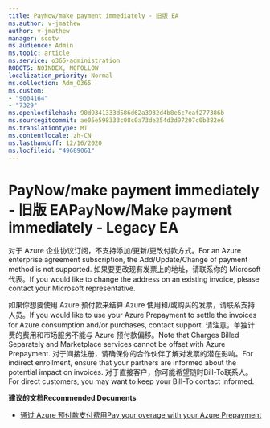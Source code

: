 ```yaml
---
title: PayNow/make payment immediately - 旧版 EA
ms.author: v-jmathew
author: v-jmathew
manager: scotv
ms.audience: Admin
ms.topic: article
ms.service: o365-administration
ROBOTS: NOINDEX, NOFOLLOW
localization_priority: Normal
ms.collection: Adm_O365
ms.custom:
- "9004164"
- "7329"
ms.openlocfilehash: 90d9341333d586d62a3932d4b8e6c7eaf277386b
ms.sourcegitcommit: ae05e598333c08c0a73de254d3d97207c0b382e6
ms.translationtype: MT
ms.contentlocale: zh-CN
ms.lasthandoff: 12/16/2020
ms.locfileid: "49689061"
---
```

# <a name="paynowmake-payment-immediately---legacy-ea"></a><span data-ttu-id="12656-102">PayNow/make payment immediately - 旧版 EA</span><span class="sxs-lookup"><span data-stu-id="12656-102">PayNow/Make payment immediately - Legacy EA</span></span>

<span data-ttu-id="12656-103">对于 Azure 企业协议订阅，不支持添加/更新/更改付款方式。</span><span class="sxs-lookup"><span data-stu-id="12656-103">For an Azure enterprise agreement subscription, the Add/Update/Change of payment method is not supported.</span></span> <span data-ttu-id="12656-104">如果要更改现有发票上的地址，请联系你的 Microsoft 代表。</span><span class="sxs-lookup"><span data-stu-id="12656-104">If you would like to change the address on an existing invoice, please contact your Microsoft representative.</span></span>

<span data-ttu-id="12656-105">如果你想要使用 Azure 预付款来结算 Azure 使用和/或购买的发票，请联系支持人员。</span><span class="sxs-lookup"><span data-stu-id="12656-105">If you would like to use your Azure Prepayment to settle the invoices for Azure consumption and/or purchases, contact support.</span></span> <span data-ttu-id="12656-106">请注意，单独计费的费用和市场服务不能与 Azure 预付款偏移。</span><span class="sxs-lookup"><span data-stu-id="12656-106">Note that Charges Billed Separately and Marketplace services cannot be offset with Azure Prepayment.</span></span> <span data-ttu-id="12656-107">对于间接注册，请确保你的合作伙伴了解对发票的潜在影响。</span><span class="sxs-lookup"><span data-stu-id="12656-107">For indirect enrollment, ensure that your partners are informed about the potential impact on invoices.</span></span> <span data-ttu-id="12656-108">对于直接客户，你可能希望随时Bill-To联系人。</span><span class="sxs-lookup"><span data-stu-id="12656-108">For direct customers, you may want to keep your Bill-To contact informed.</span></span>

<span data-ttu-id="12656-109">**建议的文档**</span><span class="sxs-lookup"><span data-stu-id="12656-109">**Recommended Documents**</span></span>

- [<span data-ttu-id="12656-110">通过 Azure 预付款支付费用</span><span class="sxs-lookup"><span data-stu-id="12656-110">Pay your overage with your Azure Prepayment</span></span>](https://docs.microsoft.com/azure/cost-management-billing/manage/ea-portal-enrollment-invoices#pay-your-overage-with-your-azure-prepayment)
